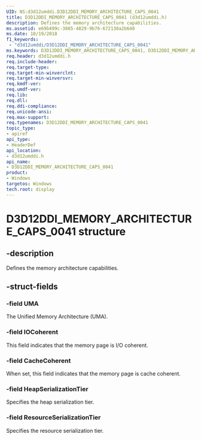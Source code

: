 ```yaml
---
UID: NS:d3d12umddi.D3D12DDI_MEMORY_ARCHITECTURE_CAPS_0041
title: D3D12DDI_MEMORY_ARCHITECTURE_CAPS_0041 (d3d12umddi.h)
description: Defines the memory architecture capabilities.
ms.assetid: e69b499c-3865-4829-9b76-672130a2b648
ms.date: 10/19/2018
f1_keywords:
 - "d3d12umddi/D3D12DDI_MEMORY_ARCHITECTURE_CAPS_0041"
ms.keywords: D3D12DDI_MEMORY_ARCHITECTURE_CAPS_0041, D3D12DDI_MEMORY_ARCHITECTURE_CAPS_0041,
req.header: d3d12umddi.h
req.include-header:
req.target-type:
req.target-min-winverclnt:
req.target-min-winversvr:
req.kmdf-ver:
req.umdf-ver:
req.lib:
req.dll:
req.ddi-compliance:
req.unicode-ansi:
req.max-support:
req.typenames: D3D12DDI_MEMORY_ARCHITECTURE_CAPS_0041
topic_type:
- apiref
api_type:
- HeaderDef
api_location:
- d3d12umddi.h
api_name:
- D3D12DDI_MEMORY_ARCHITECTURE_CAPS_0041
product: 
- Windows
targetos: Windows
tech.root: display
---
```


# D3D12DDI_MEMORY_ARCHITECTURE_CAPS_0041 structure

## -description

Defines the memory architecture capabilities.

## -struct-fields

### -field UMA

The Unified Memory Architecture (UMA).

### -field IOCoherent

This field indicates that the memory page is I/O coherent.

### -field CacheCoherent

When set, this field indicates that the memory page is cache coherent.

### -field HeapSerializationTier

Specifies the heap serialization tier.

### -field ResourceSerializationTier

Specifies the resource serialization tier.

